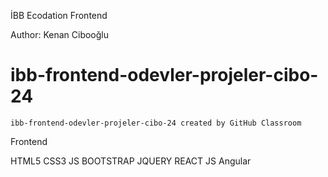 İBB Ecodation Frontend

Author: Kenan Cibooğlu
# ibb-frontend-odevler-projeler-cibo-24
``
ibb-frontend-odevler-projeler-cibo-24 created by GitHub Classroom
``


Frontend

HTML5
CSS3
JS
BOOTSTRAP
JQUERY
REACT JS
Angular
